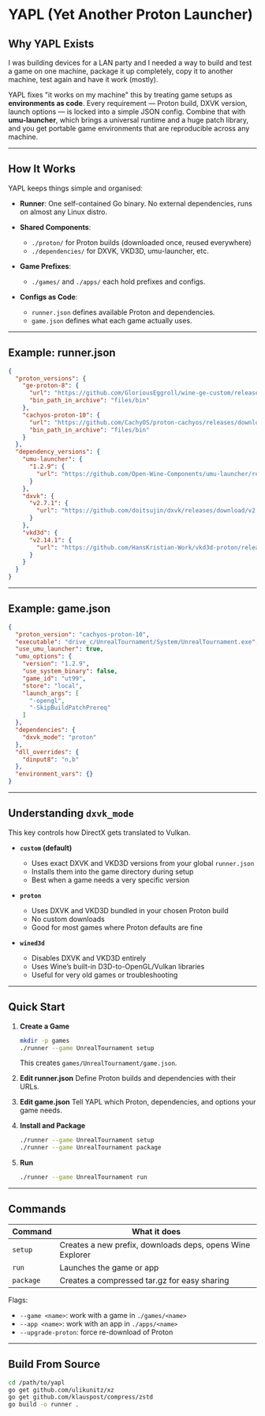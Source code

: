 # YAPL (Yet Another Proton Launcher)

## Why YAPL Exists

I was building devices for a LAN party and I needed a way to build and test a game on one machine, package it up completely, copy it to another machine, test again and have it work (mostly). 

YAPL fixes "it works on my machine" this by treating game setups as **environments as code**. Every requirement — Proton build, DXVK version, launch options — is locked into a simple JSON config. Combine that with **umu-launcher**, which brings a universal runtime and a huge patch library, and you get portable game environments that are reproducible across any machine.

---

## How It Works

YAPL keeps things simple and organised:

* **Runner**: One self-contained Go binary. No external dependencies, runs on almost any Linux distro.
* **Shared Components**:

  * `./proton/` for Proton builds (downloaded once, reused everywhere)
  * `./dependencies/` for DXVK, VKD3D, umu-launcher, etc.
* **Game Prefixes**:

  * `./games/` and `./apps/` each hold prefixes and configs.
* **Configs as Code**:

  * `runner.json` defines available Proton and dependencies.
  * `game.json` defines what each game actually uses.

---

## Example: runner.json

```json
{
  "proton_versions": {
    "ge-proton-8": {
      "url": "https://github.com/GloriousEggroll/wine-ge-custom/releases/download/GE-Proton8-26/wine-lutris-GE-Proton8-26-x86_64.tar.xz",
      "bin_path_in_archive": "files/bin"
    },
    "cachyos-proton-10": {
      "url": "https://github.com/CachyOS/proton-cachyos/releases/download/cachyos-10.0-20250906-slr/proton-cachyos-10.0-20250906-slr-x86_64_v3.tar.xz",
      "bin_path_in_archive": "files/bin"
    }
  },
  "dependency_versions": {
    "umu-launcher": {
      "1.2.9": {
        "url": "https://github.com/Open-Wine-Components/umu-launcher/releases/download/1.2.9/umu-launcher-1.2.9-zipapp.tar"
      }
    },
    "dxvk": {
      "v2.7.1": {
        "url": "https://github.com/doitsujin/dxvk/releases/download/v2.7.1/dxvk-2.7.1.tar.gz"
      }
    },
    "vkd3d": {
      "v2.14.1": {
        "url": "https://github.com/HansKristian-Work/vkd3d-proton/releases/download/v2.14.1/vkd3d-proton-2.14.1.tar.zst"
      }
    }
  }
}
```

---

## Example: game.json

```json
{
  "proton_version": "cachyos-proton-10",
  "executable": "drive_c/UnrealTournament/System/UnrealTournament.exe",
  "use_umu_launcher": true,
  "umu_options": {
    "version": "1.2.9",
    "use_system_binary": false,
    "game_id": "ut99",
    "store": "local",
    "launch_args": [
      "-opengl",
      "-SkipBuildPatchPrereq"
    ]
  },
  "dependencies": {
    "dxvk_mode": "proton"
  },
  "dll_overrides": {
    "dinput8": "n,b"
  },
  "environment_vars": {}
}
```

---

## Understanding `dxvk_mode`

This key controls how DirectX gets translated to Vulkan.

* **`custom` (default)**

  * Uses exact DXVK and VKD3D versions from your global `runner.json`
  * Installs them into the game directory during setup
  * Best when a game needs a very specific version

* **`proton`**

  * Uses DXVK and VKD3D bundled in your chosen Proton build
  * No custom downloads
  * Good for most games where Proton defaults are fine

* **`wined3d`**

  * Disables DXVK and VKD3D entirely
  * Uses Wine’s built-in D3D-to-OpenGL/Vulkan libraries
  * Useful for very old games or troubleshooting

---

## Quick Start

1. **Create a Game**

   ```sh
   mkdir -p games
   ./runner --game UnrealTournament setup
   ```

   This creates `games/UnrealTournament/game.json`.

2. **Edit runner.json**
   Define Proton builds and dependencies with their URLs.

3. **Edit game.json**
   Tell YAPL which Proton, dependencies, and options your game needs.

4. **Install and Package**

   ```sh
   ./runner --game UnrealTournament setup
   ./runner --game UnrealTournament package
   ```

5. **Run**

   ```sh
   ./runner --game UnrealTournament run
   ```

---

## Commands

| Command   | What it does                                              |
| --------- | --------------------------------------------------------- |
| `setup`   | Creates a new prefix, downloads deps, opens Wine Explorer |
| `run`     | Launches the game or app                                  |
| `package` | Creates a compressed tar.gz for easy sharing              |

Flags:

* `--game <name>`: work with a game in `./games/<name>`
* `--app <name>`: work with an app in `./apps/<name>`
* `--upgrade-proton`: force re-download of Proton

---

## Build From Source

```sh
cd /path/to/yapl
go get github.com/ulikunitz/xz
go get github.com/klauspost/compress/zstd
go build -o runner .
```
